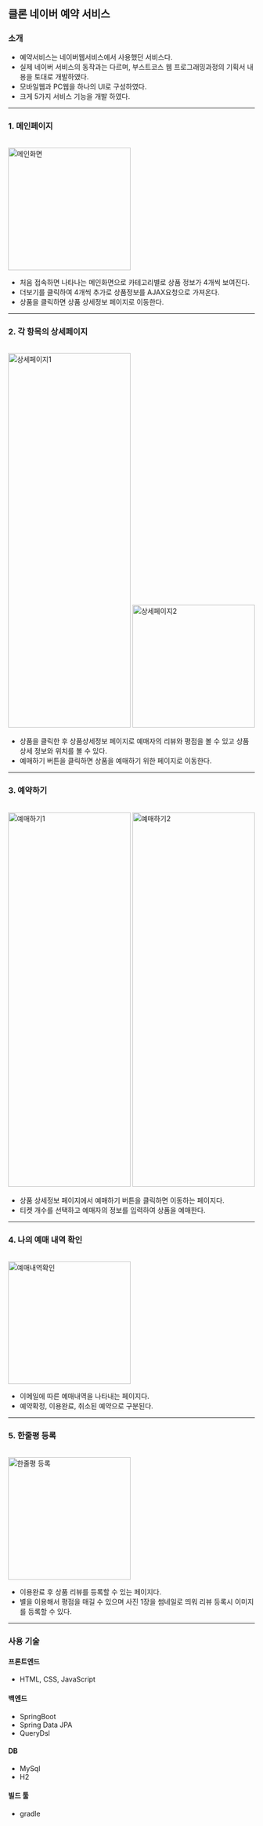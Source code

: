 ## 클론 네이버 예약 서비스

### 소개

- 예약서비스는 네이버웹서비스에서 사용했던 서비스다.
- 실제 네이버 서비스의 동작과는 다르며, 부스트코스 웹 프로그래밍과정의 기획서 내용을 토대로 개발하였다.
- 모바일웹과 PC웹을 하나의 UI로 구성하였다.
- 크게 5가지 서비스 기능을 개발 하였다.
<hr>

### 1. 메인페이지

<br>

<img width="250" alt="메인화면" src="https://user-images.githubusercontent.com/26062056/93191596-acc94400-f77f-11ea-8283-dae45f319ba7.png">

- 처음 접속하면 나타나는 메인화면으로 카테고리별로 상품 정보가 4개씩 보여진다.
- 더보기를 클릭하여 4개씩 추가로 상품정보를 AJAX요청으로 가져온다.
- 상품을 클릭하면 상품 상세정보 페이지로 이동한다.
<hr>

### 2. 각 항목의 상세페이지

<br>

<img width="250" height="763" alt="상세페이지1" src="https://user-images.githubusercontent.com/26062056/93197437-983c7a00-f786-11ea-9fd7-5896efb8772c.png">
<img width="250" heigth="763" alt="상세페이지2" src="https://user-images.githubusercontent.com/26062056/93197447-9c689780-f786-11ea-9106-138ee1e39efc.png">

- 상품을 클릭한 후 상품상세정보 페이지로 예매자의 리뷰와 평점을 볼 수 있고 상품 상세 정보와 위치를 볼 수 있다.
- 예매하기 버튼을 클릭하면 상품을 예매하기 위한 페이지로 이동한다.
<hr>

### 3. 예약하기

<br>

<img width="250" height="763" alt="예매하기1" src="https://user-images.githubusercontent.com/26062056/93197454-9d99c480-f786-11ea-8aec-083743a980d1.png">
<img width="250" height="763" alt="예매하기2" src="https://user-images.githubusercontent.com/26062056/93197457-9ecaf180-f786-11ea-835c-e70599fdd678.png">

- 상품 상세정보 페이지에서 예매하기 버튼을 클릭하면 이동하는 페이지다.
- 티켓 개수를 선택하고 예매자의 정보를 입력하여 상품을 예매한다.
<hr>

### 4. 나의 예매 내역 확인

<br>

<img width="250" alt="예매내역확인" src="https://user-images.githubusercontent.com/26062056/93197451-9d99c480-f786-11ea-992d-e3acca5edc74.png">

- 이메일에 따른 예매내역을 나타내는 페이지다.
- 예약확정, 이용완료, 취소된 예약으로 구분된다.
<hr>

### 5. 한줄평 등록

<br>

<img width="250" alt="한줄평 등록" src="https://user-images.githubusercontent.com/26062056/93197697-eb163180-f786-11ea-8f24-3cff3c566ae4.png">

- 이용완료 후 상품 리뷰를 등록할 수 있는 페이지다.
- 별을 이용해서 평점을 매길 수 있으며 사진 1장을 썸네일로 띄워 리뷰 등록시 이미지를 등록할 수 있다.
<hr>

### 사용 기술

#### 프론트엔드

- HTML, CSS, JavaScript

#### 백엔드

- SpringBoot
- Spring Data JPA
- QueryDsl

#### DB

- MySql
- H2

#### 빌드 툴

- gradle
